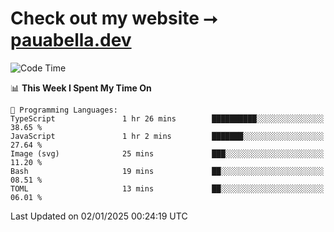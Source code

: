 # Check out my website ⭢ [pauabella.dev](https://pauabella.dev)

<!--START_SECTION:waka-->
![Code Time](http://img.shields.io/badge/Code%20Time-3%2C993%20hrs%2035%20mins-blue)

📊 **This Week I Spent My Time On** 

```text
💬 Programming Languages: 
TypeScript               1 hr 26 mins        ██████████░░░░░░░░░░░░░░░   38.65 % 
JavaScript               1 hr 2 mins         ███████░░░░░░░░░░░░░░░░░░   27.64 % 
Image (svg)              25 mins             ███░░░░░░░░░░░░░░░░░░░░░░   11.20 % 
Bash                     19 mins             ██░░░░░░░░░░░░░░░░░░░░░░░   08.51 % 
TOML                     13 mins             ██░░░░░░░░░░░░░░░░░░░░░░░   06.01 % 
```


 Last Updated on 02/01/2025 00:24:19 UTC
<!--END_SECTION:waka-->
